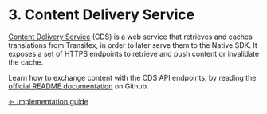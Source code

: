 # 3. Content Delivery Service

[Content Delivery Service](https://developers.transifex.com/docs/content-delivery-service) (CDS) is a web service that retrieves and caches translations from Transifex, in order to later serve them to the Native SDK. It exposes a set of HTTPS endpoints to retrieve and push content or invalidate the cache.

Learn how to exchange content with the CDS API endpoints, by reading the [official README documentation](https://github.com/transifex/transifex-delivery#readme) on Github.

<div class="article-links">
    <a href="implementation_guide.html">← Implementation guide</a>
</div>
